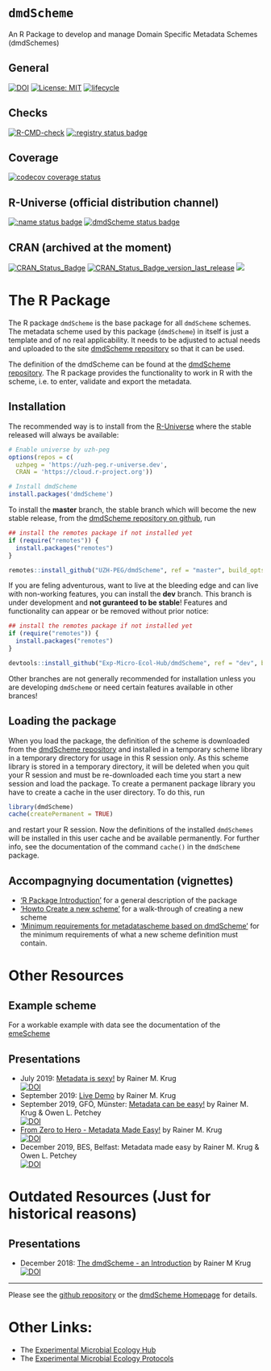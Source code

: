 # `dmdScheme`  
An R Package to develop and manage Domain Specific Metadata Schemes (dmdSchemes)

## General

[![DOI](https://zenodo.org/badge/DOI/10.5281/zenodo.3581970.svg)](https://doi.org/10.5281/zenodo.3581970)
[![License:
MIT](https://img.shields.io/badge/License-MIT-yellow.svg)](https://opensource.org/licenses/MIT)
[![lifecycle](https://img.shields.io/badge/lifecycle-stable-green.png)](https://www.tidyverse.org/lifecycle/#stable)

## Checks

[![R-CMD-check](https://github.com/UZH-PEG/dmdScheme/workflows/R-CMD-check/badge.svg)](https://github.com/UZH-PEG/dmdScheme/actions)
[![:registry status
badge](https://uzh-peg.r-universe.dev/badges/:registry)](https://uzh-peg.r-universe.dev)

## Coverage

[![codecov coverage
status](https://codecov.io/gh/UZH-PEG/dmdScheme/branch/master/graph/badge.svg?token=hCiW2fKgTv)](https://codecov.io/gh/UZH-PEG/dmdScheme)

## R-Universe (**official** distribution channel)

[![:name status
badge](https://uzh-peg.r-universe.dev/badges/:name)](https://uzh-peg.r-universe.dev)
[![dmdScheme status
badge](https://uzh-peg.r-universe.dev/badges/dmdScheme)](https://uzh-peg.r-universe.dev)

## CRAN (archived at the moment)

[![CRAN_Status_Badge](https://www.r-pkg.org/badges/version/dmdScheme)](https://cran.r-project.org/package=dmdScheme)
[![CRAN_Status_Badge_version_last_release](https://www.r-pkg.org/badges/version-last-release/dmdScheme)](https://cran.r-project.org/package=dmdScheme)
[![](http://cranlogs.r-pkg.org/badges/grand-total/dmdScheme?color=green)](https://cran.r-project.org/package=dmdScheme)

# The R Package

The R package `dmdScheme` is the base package for all `dmdScheme`
schemes. The metadata scheme used by this package (`dmdScheme`) in
itself is just a template and of no real applicability. It needs to be
adjusted to actual needs and uploaded to the site [dmdScheme
repository](https://github.com/Exp-Micro-Ecol-Hub/dmdSchemeRepository/tree/master)
so that it can be used.

The definition of the dmdScheme can be found at the [dmdScheme
repository](https://github.com/Exp-Micro-Ecol-Hub/dmdSchemeRepository).
The R package provides the functionality to work in R with the scheme,
i.e. to enter, validate and export the metadata.

## Installation

The recommended way is to install from the
[R-Universe](https://uzh-peg.r-universe.dev/) where the stable released
will always be available:

``` r
# Enable universe by uzh-peg
options(repos = c(
  uzhpeg = 'https://uzh-peg.r-universe.dev',
  CRAN = 'https://cloud.r-project.org'))

# Install dmdScheme
install.packages('dmdScheme')
```

To install the **master** branch, the stable branch which will become
the new stable release, from the [dmdScheme repository on
github](https://github.com/UZH-PEG/dmdScheme/tree/master), run

``` r
## install the remotes package if not installed yet
if (require("remotes")) {
  install.packages("remotes")
}

remotes::install_github("UZH-PEG/dmdScheme", ref = "master", build_opts = NULL)
```

If you are feling adventurous, want to live at the bleeding edge and can
live with non-working features, you can install the **dev** branch. This
branch is under development and **not guranteed to be stable**! Features
and functionality can appear or be removed without prior notice:

``` r
## install the remotes package if not installed yet
if (require("remotes")) {
  install.packages("remotes")
}

devtools::install_github("Exp-Micro-Ecol-Hub/dmdScheme", ref = "dev", build_opts = NULL)
```

Other branches are not generally recommended for installation unless you
are developing `dmdScheme` or need certain features available in other
brances!

## Loading the package

When you load the package, the definition of the scheme is downloaded
from the [dmdScheme
repository](https://github.com/Exp-Micro-Ecol-Hub/dmdSchemeRepository/tree/master)
and installed in a temporary scheme library in a temporary directory for
usage in this R session only. As this scheme library is stored in a
temporary directory, it will be deleted when you quit your R session and
must be re-downloaded each time you start a new session and load the
package. To create a permanent package library you have to create a
cache in the user directory. To do this, run

``` r
library(dmdScheme)
cache(createPermanent = TRUE)
```

and restart your R session. Now the definitions of the installed
`dmdSchemes` will be installed in this user cache and be available
permanently. For further info, see the documentation of the command
`cache()` in the `dmdScheme` package.

## Accompagnying documentation (vignettes)

-   <a href="r_package_introduction.html" target="_blank">‘R Package
    Introduction’</a> for a general description of the package
-   <a href="Howto_create_new_scheme.html" target="_blank">‘Howto Create
    a new scheme’</a> for a walk-through of creating a new scheme
-   <a href="minimum_requirements_dmdscheme.html" target="_blank">‘Minimum
    requirements for metadatascheme based on dmdScheme’</a> for the
    minimum requirements of what a new scheme definition must contain.

# Other Resources

## Example scheme

For a workable example with data see the documentation of the
[emeScheme](https://exp-micro-ecol-hub.github.io/emeScheme/)

## Presentations

-   July 2019: [Metadata is
    sexy!](https://rkrug.github.io/metadata_is_sexy/metadata_is_sexy.html)
    by Rainer M. Krug  
    [![DOI](https://zenodo.org/badge/DOI/10.5281/zenodo.3246331.svg)](https://doi.org/10.5281/zenodo.3246331)
-   September 2019: [Live
    Demo](https://rkrug.github.io/LiveDemoDmdScheme/) by Rainer M.
    Krug  
-   September 2019, GFÖ, Münster: [Metadata can be
    easy!](https://rkrug.github.io/GFO_2019) by Rainer M. Krug & Owen L.
    Petchey  
    [![DOI](https://zenodo.org/badge/DOI/10.5281/zenodo.3386077.svg)](https://doi.org/10.5281/zenodo.3386077)
-   [From Zero to Hero - Metadata Made
    Easy!](https://rkrug.github.io/from_zero_to_hero-metadata_made_easy/from_zero_to_hero-metadata_can_be_easy.html)
    by Rainer M. Krug  
    [![DOI](https://zenodo.org/badge/DOI/10.5281/zenodo.3517816.svg)](https://doi.org/10.5281/zenodo.3517816)
-   December 2019, BES, Belfast: Metadata made easy by Rainer M. Krug &
    Owen L. Petchey  
    [![DOI](https://zenodo.org/badge/DOI/10.5281/zenodo.3571351.svg)](https://doi.org/10.5281/zenodo.3571351)

# Outdated Resources (**Just for historical reasons**)

## Presentations

-   December 2018: [The dmdScheme - an
    Introduction](https://rkrug.github.io/emeScheme_Introduction/The_emeScheme.html)
    by Rainer M Krug  
    [![DOI](https://zenodo.org/badge/DOI/10.5281/zenodo.2244998.svg)](https://doi.org/10.5281/zenodo.2244998)

------------------------------------------------------------------------

Please see the [github repository](https://UZH-PEG.github.io/dmdScheme/)
or the [dmdScheme Homepage](https://uzh-peg.github.io/dmdScheme/) for
details.

# Other Links:

-   The [Experimental Microbial Ecology Hub](http://emeh.info)
-   The [Experimental Microbial Ecology
    Protocols](http://emeh-protocols.readthedocs.org/en/latest/)
